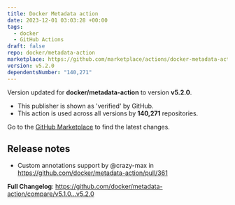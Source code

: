```yaml
---
title: Docker Metadata action
date: 2023-12-01 03:03:28 +00:00
tags:
  - docker
  - GitHub Actions
draft: false
repo: docker/metadata-action
marketplace: https://github.com/marketplace/actions/docker-metadata-action
version: v5.2.0
dependentsNumber: "140,271"
---
```



Version updated for **docker/metadata-action** to version **v5.2.0**.
- This publisher is shown as 'verified' by GitHub.
- This action is used across all versions by **140,271** repositories.

Go to the [GitHub Marketplace](https://github.com/marketplace/actions/docker-metadata-action) to find the latest changes.

## Release notes

* Custom annotations support by @crazy-max in https://github.com/docker/metadata-action/pull/361

**Full Changelog**: https://github.com/docker/metadata-action/compare/v5.1.0...v5.2.0
